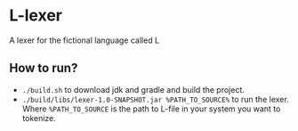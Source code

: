 # L-lexer
A lexer for the fictional language called L

## How to run?
* `./build.sh` to download jdk and gradle and build the project.
* `./build/libs/lexer-1.0-SNAPSHOT.jar %PATH_TO_SOURCE%` to run the lexer. Where `%PATH_TO_SOURCE` is the path to L-file in your system you want to tokenize.


